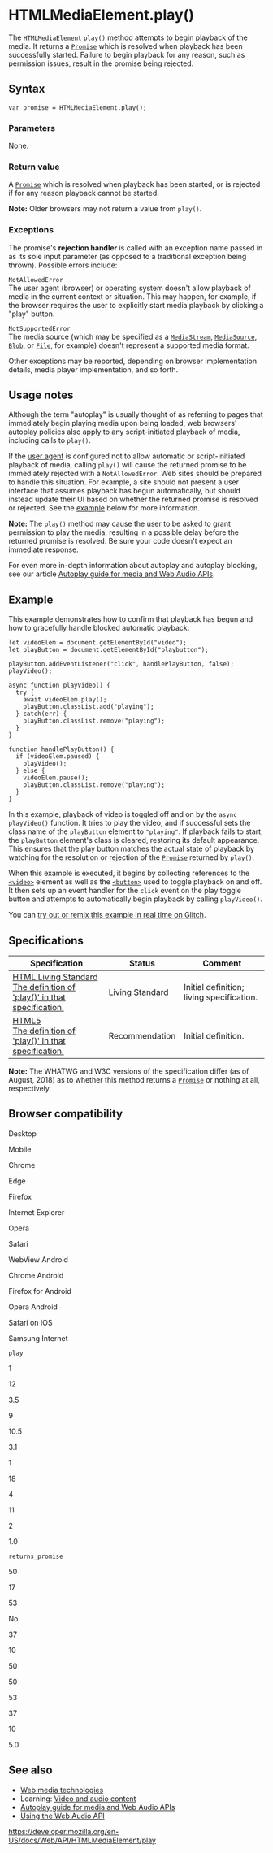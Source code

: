 HTMLMediaElement.play()
=======================

The [`HTMLMediaElement`](../htmlmediaelement) `play()` method attempts to begin playback of the media. It returns a [`Promise`](https://developer.mozilla.org/en-US/docs/Web/JavaScript/Reference/Global_Objects/Promise) which is resolved when playback has been successfully started. Failure to begin playback for any reason, such as permission issues, result in the promise being rejected.

Syntax
------

    var promise = HTMLMediaElement.play();

### Parameters

None.

### Return value

A [`Promise`](https://developer.mozilla.org/en-US/docs/Web/JavaScript/Reference/Global_Objects/Promise) which is resolved when playback has been started, or is rejected if for any reason playback cannot be started.

**Note:** Older browsers may not return a value from `play()`.

### Exceptions

The promise's **rejection handler** is called with an exception name passed in as its sole input parameter (as opposed to a traditional exception being thrown). Possible errors include:

`NotAllowedError`  
The user agent (browser) or operating system doesn't allow playback of media in the current context or situation. This may happen, for example, if the browser requires the user to explicitly start media playback by clicking a "play" button.

`NotSupportedError`  
The media source (which may be specified as a [`MediaStream`](../mediastream), [`MediaSource`](../mediasource), [`Blob`](../blob), or [`File`](../file), for example) doesn't represent a supported media format.

Other exceptions may be reported, depending on browser implementation details, media player implementation, and so forth.

Usage notes
-----------

Although the term "autoplay" is usually thought of as referring to pages that immediately begin playing media upon being loaded, web browsers' autoplay policies also apply to any script-initiated playback of media, including calls to `play()`.

If the [user agent](https://developer.mozilla.org/en-US/docs/Glossary/User_agent) is configured not to allow automatic or script-initiated playback of media, calling `play()` will cause the returned promise to be immediately rejected with a `NotAllowedError`. Web sites should be prepared to handle this situation. For example, a site should not present a user interface that assumes playback has begun automatically, but should instead update their UI based on whether the returned promise is resolved or rejected. See the [example](#example) below for more information.

**Note:** The `play()` method may cause the user to be asked to grant permission to play the media, resulting in a possible delay before the returned promise is resolved. Be sure your code doesn't expect an immediate response.

For even more in-depth information about autoplay and autoplay blocking, see our article [Autoplay guide for media and Web Audio APIs](https://developer.mozilla.org/en-US/docs/Web/Media/Autoplay_guide).

Example
-------

This example demonstrates how to confirm that playback has begun and how to gracefully handle blocked automatic playback:

    let videoElem = document.getElementById("video");
    let playButton = document.getElementById("playbutton");

    playButton.addEventListener("click", handlePlayButton, false);
    playVideo();

    async function playVideo() {
      try {
        await videoElem.play();
        playButton.classList.add("playing");
      } catch(err) {
        playButton.classList.remove("playing");
      }
    }

    function handlePlayButton() {
      if (videoElem.paused) {
        playVideo();
      } else {
        videoElem.pause();
        playButton.classList.remove("playing");
      }
    }

In this example, playback of video is toggled off and on by the `async` `playVideo()` function. It tries to play the video, and if successful sets the class name of the `playButton` element to `"playing"`. If playback fails to start, the `playButton` element's class is cleared, restoring its default appearance. This ensures that the play button matches the actual state of playback by watching for the resolution or rejection of the [`Promise`](https://developer.mozilla.org/en-US/docs/Web/JavaScript/Reference/Global_Objects/Promise) returned by `play()`.

When this example is executed, it begins by collecting references to the [`<video>`](https://developer.mozilla.org/en-US/docs/Web/HTML/Element/video) element as well as the [`<button>`](https://developer.mozilla.org/en-US/docs/Web/HTML/Element/button) used to toggle playback on and off. It then sets up an event handler for the `click` event on the play toggle button and attempts to automatically begin playback by calling `playVideo()`.

You can [try out or remix this example in real time on Glitch](https://media-play-promise.glitch.me/).

Specifications
--------------

<table><thead><tr class="header"><th>Specification</th><th>Status</th><th>Comment</th></tr></thead><tbody><tr class="odd"><td><a href="https://html.spec.whatwg.org/multipage/embedded-content.html#dom-media-play">HTML Living Standard<br />
<span class="small">The definition of 'play()' in that specification.</span></a></td><td><span class="spec-living">Living Standard</span></td><td>Initial definition; living specification.</td></tr><tr class="even"><td><a href="https://www.w3.org/TR/html52/embedded-content-0.html#dom-media-play">HTML5<br />
<span class="small">The definition of 'play()' in that specification.</span></a></td><td><span class="spec-rec">Recommendation</span></td><td>Initial definition.</td></tr></tbody></table>

**Note:** The WHATWG and W3C versions of the specification differ (as of August, 2018) as to whether this method returns a [`Promise`](https://developer.mozilla.org/en-US/docs/Web/JavaScript/Reference/Global_Objects/Promise) or nothing at all, respectively.

Browser compatibility
---------------------

Desktop

Mobile

Chrome

Edge

Firefox

Internet Explorer

Opera

Safari

WebView Android

Chrome Android

Firefox for Android

Opera Android

Safari on IOS

Samsung Internet

`play`

1

12

3.5

9

10.5

3.1

1

18

4

11

2

1.0

`returns_promise`

50

17

53

No

37

10

50

50

53

37

10

5.0

See also
--------

-   [Web media technologies](https://developer.mozilla.org/en-US/docs/Web/Media)
-   Learning: [Video and audio content](https://developer.mozilla.org/en-US/docs/Learn/HTML/Multimedia_and_embedding/Video_and_audio_content)
-   [Autoplay guide for media and Web Audio APIs](https://developer.mozilla.org/en-US/docs/Web/Media/Autoplay_guide)
-   [Using the Web Audio API](../web_audio_api/using_web_audio_api)

<a href="https://developer.mozilla.org/en-US/docs/Web/API/HTMLMediaElement/play" class="_attribution-link">https://developer.mozilla.org/en-US/docs/Web/API/HTMLMediaElement/play</a>
